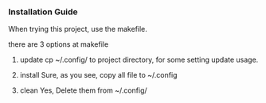 ### Installation Guide

When trying this project, use the makefile.

there are 3 options at makefile
1. update 
cp ~/.config/ to project directory, for some setting update usage.

2. install 
Sure, as you see, copy all file to ~/.config 

3. clean 
Yes, Delete them from ~/.config/

